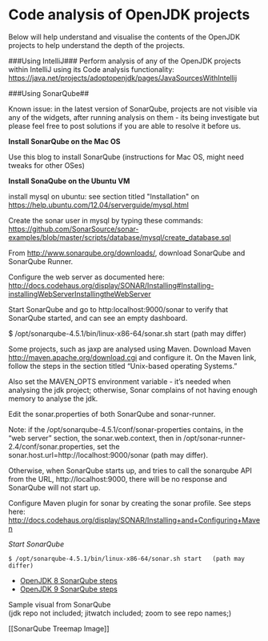 # Code analysis of OpenJDK projects

Below will help understand and visualise the contents of the OpenJDK projects to help understand the depth of the projects.

###Using IntelliJ###
Perform analysis of any of the OpenJDK projects within IntelliJ using its Code analysis functionality:
https://java.net/projects/adoptopenjdk/pages/JavaSourcesWithIntellij


###Using SonarQube##

Known issue: in the latest version of SonarQube, projects are not visible via any of the widgets, after running analysis on them - its being investigate but please feel free to post solutions if you are able to resolve it before us.

**Install SonarQube on the Mac OS**

Use this blog to install SonarQube (instructions for Mac OS, might need tweaks for other OSes)

**Install SonaQube on the Ubuntu VM**

install mysql on ubuntu: see section titled "Installation" on https://help.ubuntu.com/12.04/serverguide/mysql.html

Create the sonar user in mysql by typing these commands: https://github.com/SonarSource/sonar-examples/blob/master/scripts/database/mysql/create_database.sql

From http://www.sonarqube.org/downloads/, download SonarQube and SonarQube Runner.

Configure the web server as documented here:  http://docs.codehaus.org/display/SONAR/Installing#Installing-installingWebServerInstallingtheWebServer

Start SonarQube and go to http:localhost:9000/sonar to verify that SonarQube started, and can see an empty dashboard.

$ /opt/sonarqube-4.5.1/bin/linux-x86-64/sonar.sh start   (path may differ)

Some projects, such as jaxp are analysed using Maven. Download Maven http://maven.apache.org/download.cgi and configure it. On the Maven link, follow the steps in the section titled “Unix-based operating Systems.”

Also set the MAVEN_OPTS environment variable - it’s needed when analysing the jdk project; otherwise, Sonar complains of not having enough memory to analyse the jdk.

Edit the sonar.properties of both SonarQube and sonar-runner.

Note: if the /opt/sonarqube-4.5.1/conf/sonar-properties contains, in the “web server” section, the sonar.web.context, then in /opt/sonar-runner-2.4/conf/sonar.properties, set the sonar.host.url=http://localhost:9000/sonar (path may differ). 

Otherwise, when SonarQube starts up, and tries to call the sonarqube API from the URL, http://localhost:9000, there will be no response and SonarQube will not start up.

Configure Maven plugin for sonar by creating the sonar profile. See steps here: http://docs.codehaus.org/display/SONAR/Installing+and+Configuring+Maven 

*Start SonarQube*

```
$ /opt/sonarqube-4.5.1/bin/linux-x86-64/sonar.sh start   (path may differ)
```
* [OpenJDK 8 SonarQube steps]()
* [OpenJDK 9 SonarQube steps]()

Sample visual from SonarQube<br/>
(jdk repo not included; jitwatch included; zoom to see repo names;)

[[SonarQube Treemap Image]]